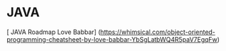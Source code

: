 # JAVA


[ JAVA Roadmap Love Babbar] (https://whimsical.com/object-oriented-programming-cheatsheet-by-love-babbar-YbSgLatbWQ4R5paV7EgqFw)
